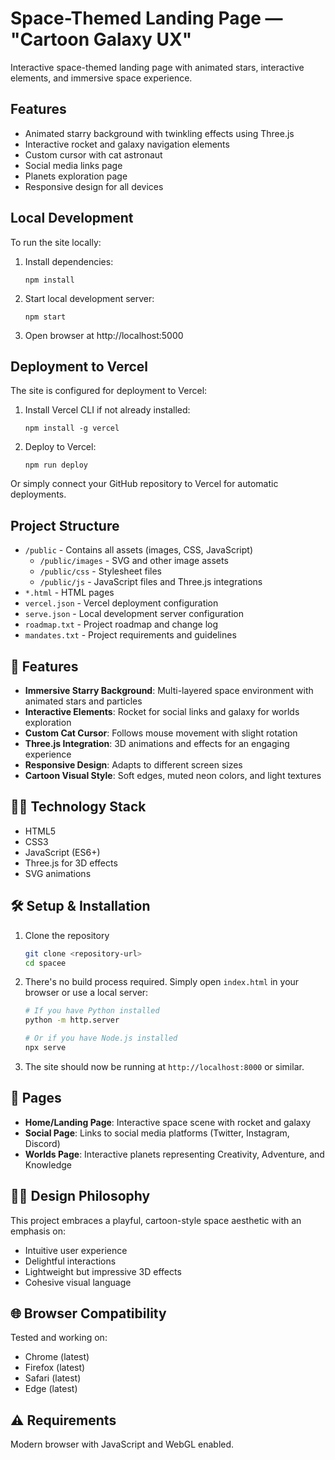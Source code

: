 # Space-Themed Landing Page — "Cartoon Galaxy UX"

Interactive space-themed landing page with animated stars, interactive elements, and immersive space experience.

## Features

- Animated starry background with twinkling effects using Three.js
- Interactive rocket and galaxy navigation elements
- Custom cursor with cat astronaut
- Social media links page
- Planets exploration page
- Responsive design for all devices

## Local Development

To run the site locally:

1. Install dependencies:
   ```
   npm install
   ```

2. Start local development server:
   ```
   npm start
   ```

3. Open browser at http://localhost:5000

## Deployment to Vercel

The site is configured for deployment to Vercel:

1. Install Vercel CLI if not already installed:
   ```
   npm install -g vercel
   ```

2. Deploy to Vercel:
   ```
   npm run deploy
   ```

Or simply connect your GitHub repository to Vercel for automatic deployments.

## Project Structure

- `/public` - Contains all assets (images, CSS, JavaScript)
  - `/public/images` - SVG and other image assets
  - `/public/css` - Stylesheet files
  - `/public/js` - JavaScript files and Three.js integrations
- `*.html` - HTML pages
- `vercel.json` - Vercel deployment configuration
- `serve.json` - Local development server configuration
- `roadmap.txt` - Project roadmap and change log
- `mandates.txt` - Project requirements and guidelines

## 🚀 Features

- **Immersive Starry Background**: Multi-layered space environment with animated stars and particles
- **Interactive Elements**: Rocket for social links and galaxy for worlds exploration
- **Custom Cat Cursor**: Follows mouse movement with slight rotation
- **Three.js Integration**: 3D animations and effects for an engaging experience
- **Responsive Design**: Adapts to different screen sizes
- **Cartoon Visual Style**: Soft edges, muted neon colors, and light textures

## 👨‍💻 Technology Stack

- HTML5
- CSS3
- JavaScript (ES6+)
- Three.js for 3D effects
- SVG animations

## 🛠️ Setup & Installation

1. Clone the repository
   ```bash
   git clone <repository-url>
   cd spacee
   ```

2. There's no build process required. Simply open `index.html` in your browser or use a local server:
   ```bash
   # If you have Python installed
   python -m http.server
   
   # Or if you have Node.js installed
   npx serve
   ```

3. The site should now be running at `http://localhost:8000` or similar.

## 📱 Pages

- **Home/Landing Page**: Interactive space scene with rocket and galaxy
- **Social Page**: Links to social media platforms (Twitter, Instagram, Discord)
- **Worlds Page**: Interactive planets representing Creativity, Adventure, and Knowledge

## 🧑‍🎨 Design Philosophy

This project embraces a playful, cartoon-style space aesthetic with an emphasis on:
- Intuitive user experience
- Delightful interactions
- Lightweight but impressive 3D effects
- Cohesive visual language

## 🌐 Browser Compatibility

Tested and working on:
- Chrome (latest)
- Firefox (latest)
- Safari (latest)
- Edge (latest)

## ⚠️ Requirements

Modern browser with JavaScript and WebGL enabled. 